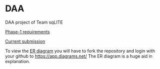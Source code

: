 # DAA
DAA project of Team sqLITE

[Phase-1 requirements](/ProjectPhase1.pdf)

[Current submission](/phase1_ver1.pdf)

To view the [ER diagram](/Restaurant%20Ratings.drawio) you will have to fork the repository and login with your github to https://app.diagrams.net/
The ER diagram is a huge aid in explanation.
